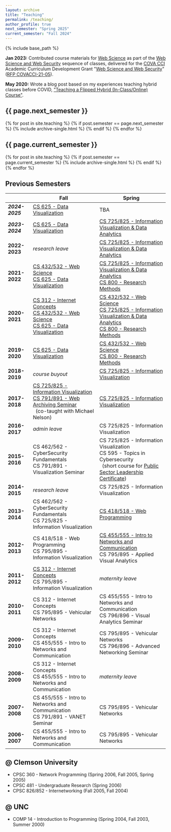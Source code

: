```yaml
---
layout: archive
title: "Teaching"
permalink: /teaching/
author_profile: true
next_semester: "Spring 2025"
current_semester: "Fall 2024"
---
```

{% include base_path %}

**Jan 2023:** Contributed course materials for [Web Science](https://github.com/cci-web-science-security/web-science/) as part of the [Web Science and Web Security](https://github.com/cci-web-science-security) sequence of classes, delivered for the [COVA CCI](https://covacci.org/) Academic Curriculum Development Grant "[Web Science and Web Security](https://ws-dl.blogspot.com/2022/01/2022-01-07-webscidl-with-web-science.html)" ([RFP COVACCI-21-05](https://covacci.org/wp-content/uploads/2021/10/COVACCI-21-05-Curriculum-Development.pdf)).

**May 2020:** Wrote a blog post based on my experiences teaching hybrid classes before COVID, ["Teaching a Flipped Hybrid (In-Class/Online) Course"](https://ws-dl.blogspot.com/2020/05/2020-05-06-teaching-flipped-hybrid-in.html). 

## {{ page.next_semester }}

{% for post in site.teaching %}
  {% if post.semester == page.next_semester %}
    {% include archive-single.html %}
  {% endif %}
{% endfor %}

## {{ page.current_semester }}

{% for post in site.teaching %}
  {% if post.semester == page.current_semester %}
    {% include archive-single.html %}
  {% endif %}
{% endfor %}


## Previous Semesters

| |Fall | Spring |
|---|---|---|
|***2024-2025*** | [CS 625 - Data Visualization](https://weiglemc.github.io/teaching/2024-fall-cs625) | TBA |
|***2023-2024*** | [CS 625 - Data Visualization](https://weiglemc.github.io/teaching/2023-fall-cs625) | [CS 725/825 - Information Visualization & Data Analytics](https://weiglemc.github.io/teaching/2024-spr-cs725825)|
|**2022-2023** | *research leave*|[CS 725/825 - Information Visualization & Data Analytics](https://weiglemc.github.io/teaching/2023-spr-cs725825)|
|**2021-2022** | [CS 432/532 - Web Science](https://weiglemc.github.io/teaching/2021-fall-cs432532)<br/>[CS 625 - Data Visualization](https://weiglemc.github.io/teaching/2021-fall-cs625)|[CS 725/825 - Information Visualization & Data Analytics](https://weiglemc.github.io/teaching/2022-spr-cs725825)<br/>[CS 800 - Research Methods](https://weiglemc.github.io/teaching/2022-spr-cs800)|
|**2020-2021** | [CS 312 - Internet Concepts](https://www.cs.odu.edu/~mweigle/CS312-F20/)<br/>[CS 432/532 - Web Science](https://www.cs.odu.edu/~mweigle/CS432-F20/)<br/>[CS 625 - Data Visualization](https://www.cs.odu.edu/~mweigle/CS625-F20/)|[CS 432/532 - Web Science](https://www.cs.odu.edu/~mweigle/CS432-S21/)<br/>[CS 725/825 - Information Visualization & Data Analytics](https://www.cs.odu.edu/~mweigle/CS725-S21/)<br/>[CS 800 - Research Methods](https://www.cs.odu.edu/~mweigle/CS800-S21/)|
|**2019-2020** | [CS 625 - Data Visualization](https://www.cs.odu.edu/~mweigle/CS625-F19/)|[CS 432/532 - Web Science](https://www.cs.odu.edu/~mweigle/CS432-S20/)<br/>[CS 800 - Research Methods](https://www.cs.odu.edu/~mweigle/CS800-S20/)|
|**2018-2019** | *course buyout*|[CS 725/825 - Information Visualization](https://www.cs.odu.edu/~mweigle/CS725-S19/)|
|**2017-2018** | [CS 725/825 - Information Visualization](https://www.cs.odu.edu/~mweigle/CS725-F17/)<br/>[CS 791/891 - Web Archiving Seminar](https://phonedude.github.io/cs891-f17/)<br/>&nbsp; (co-taught with Michael Nelson)|[CS 725/825 - Information Visualization](https://www.cs.odu.edu/~mweigle/CS725-S18/)|
|**2016-2017** | *admin leave*|CS 725/825 - Information Visualization|
|**2015-2016** | CS 462/562 - CyberSecurity Fundamentals<br/>CS 791/891 - Visualization Seminar|CS 725/825 - Information Visualization<br/>CS 595 - Topics in Cybersecurity<br/>&nbsp; (short course for [Public Sector Leadership Certificate](https://www.odu.edu/cepd/execed/public-sector-leadership))|
|**2014-2015** | *research leave*|CS 725/825 - Information Visualization|
|**2013-2014** | CS 462/562 - CyberSecurity Fundamentals<br/>CS 725/825 - Information Visualization|[CS 418/518 - Web Programming](https://www.cs.odu.edu/~mweigle/CS418-S14)|
|**2012-2013** | CS 418/518 - Web Programming<br/>CS 795/895 - Information Visualization|[CS 455/555 - Intro to Networks and Communication](https://www.cs.odu.edu/~mweigle/CS455-S13)<br/>CS 795/895 - Applied Visual Analytics|
|**2011-2012** | [CS 312 - Internet Concepts](http://www.cs.odu.edu/~mweigle/CS312-F11)<br/>CS 795/895 - Information Visualization|*maternity leave*|
|**2010-2011** | CS 312 - Internet Concepts<br/>CS 795/895 - Vehicular Networks|CS 455/555 - Intro to Networks and Communication<br/>CS 796/896 - Visual Analytics Seminar|
|**2009-2010** | CS 312 - Internet Concepts<br/>CS 455/555 - Intro to Networks and Communication|CS 795/895 - Vehicular Networks<br/>CS 796/896 - Advanced Networking Seminar|
|**2008-2009** | CS 312 - Internet Concepts<br/>CS 455/555 - Intro to Networks and Communication|*maternity leave*|
|**2007-2008** | CS 455/555 - Intro to Networks and Communication<br/>CS 791/891 - VANET Seminar|CS 795/895 - Vehicular Networks|
|**2006-2007** | CS 455/555 - Intro to Networks and Communication|CS 795/895 - Vehicular Networks|

## @ Clemson University

* CPSC 360 - Network Programming (Spring 2006, Fall 2005, Spring 2005)
* CPSC 481 - Undergraduate Research (Spring 2006)
* CPSC 826/852 - Internetworking (Fall 2005, Fall 2004)

## @ UNC

* COMP 14 - Introduction to Programming (Spring 2004, Fall 2003, Summer 2000)
